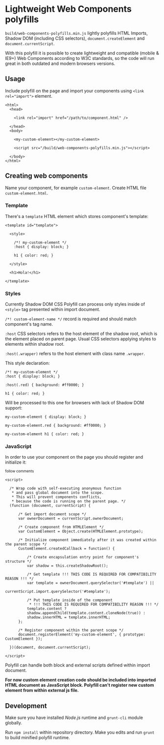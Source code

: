 # Lightweight Web Components polyfills

`build/web-components-polyfills.min.js` lightly polyfills HTML Imports, Shadow DOM (including CSS selectors), `document.createElement` and `document.currentScript`.

With this polyfill it is possible to create lightweight and compatible (mobile & IE9+) Web Components according to W3C standards, so the code will run great in both outdated and modern browsers versions.

## Usage

Include polyfill on the page and import your components using `<link rel="import">` element.

```
<html>
  <head>

    <link rel="import" href="/path/to/component.html" />

  </head>
  <body>

    <my-custom-element></my-custom-element>

    <script src="/build/web-components-polyfills.min.js"></script>

  </body>
</html>
```

## Creating web components

Name your component, for example `custom-element`. Create HTML file `custom-element.html`.

### Template

There's a `template` HTML element which stores component's template:

```
<template id="template">

  <style>

    /*! my-custom-element */
    :host { display: block; }

    h1 { color: red; }

  </style>

  <h1>Hola!</h1>

</template>
```

### Styles

Currently Shadow DOM CSS Polyfill can process only styles inside of `<style>` tag presented within import document.

`/*! custom-element-name */` record is required and should match component's tag name.

`:host` CSS selectors refers to the host element of the shadow root, which is the element placed on parent page.
Usual CSS selectors applying styles to elements within shadow root.

`:host(.wrapper)` refers to the host element with class name `.wrapper`.

This style declaration:

```
/*! my-custom-element */
:host { display: block; }

:host(.red) { background: #ff0000; }

h1 { color: red; }
```

Will be processed to this one for browsers with lack of Shadow DOM support:
```
my-custom-element { display: block; }

my-custom-element.red { background: #ff0000; }

my-custom-element h1 { color: red; }
```

### JavaScript

In order to use your component on the page you should register and initialize it:

<small>follow comments</small>

```
<script>

  /* Wrap code with self-executing anonymous function
   * and pass global document into the scope.
   * This will prevent components conflicts,
   * because the code is running on the parent page. */
  (function (document, currentScript) {

      /* Get import document scope */
      var ownerDocument = currentScript.ownerDocument;

      /* Create component from HTMLElement */
      var CustomElement = Object.create(HTMLElement.prototype);

      /* Initialize component immediately after it was created within the parent scope */
      CustomElement.createdCallback = function() {

          /* Create encapsulation entry point for component's structure */
          var shadow = this.createShadowRoot();

          /* Get template !!! THIS CODE IS REQUIRED FOR COMPATIBILITY REASON !!! */
          var template = ownerDocument.querySelector('#template') ||
                          currentScript.import.querySelector('#template');

          /* Put template inside of the component
           * !!! THIS CODE IS REQUIRED FOR COMPATIBILITY REASON !!! */
          template.content ?
          shadow.appendChild(template.content.cloneNode(true)) :
          shadow.innerHTML = template.innerHTML;
      };

      /* Register component within the parent scope */
      document.registerElement('my-custom-element', { prototype: CustomElement });

  })(document, document.currentScript);

</script>
```

Polyfill can handle both block and external scripts defined within import document.

**For now custom element creation code should be included into imported HTML document as JavaScript block. Polyfill can't register new custom element from within external js file.**

## Development

Make sure you have installed *Node.js* runtime and `grunt-cli` module globally.

Run `npm install` within repository directory. Make you edits and run `grunt` to build minified polyfill runtime.
